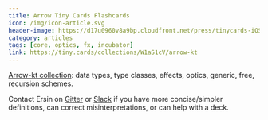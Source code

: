 ```yaml
---
title: Arrow Tiny Cards Flashcards
icon: /img/icon-article.svg
header-image: https://d17u0960v8a9bp.cloudfront.net/press/tinycards-iOS-icon.jpg
category: articles
tags: [core, optics, fx, incubator]
link: https://tiny.cards/collections/W1aS1cV/arrow-kt
---
```

[Arrow-kt collection](https://tiny.cards/collections/W1aS1cV/arrow-kt): data types, type classes, effects, optics, generic, free, recursion schemes.

Contact Ersin on [Gitter](https://gitter.im/ersin-ertan) or [Slack](https://kotlinlang.slack.com/messages/D624ZNAF9/team/U619WRNJE/) if you have more concise/simpler definitions, can correct misinterpretations, or can help with a deck.
